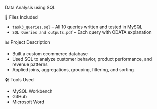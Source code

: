 

Data Analysis using SQL

 📌 Files Included
- `task3_queries.sql` – All 10 queries written and tested in MySQL
- `SQL Queries and outputs.pdf` – Each query with ODATA explanation
  

 📊 Project Description
- Built a custom ecommerce database
- Used SQL to analyze customer behavior, product performance, and revenue patterns
- Applied joins, aggregations, grouping, filtering, and sorting

 🛠 Tools Used
- MySQL Workbench
- GitHub
- Microsoft Word
